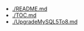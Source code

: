 - [./README.md](./README.md)
- [./TOC.md](./TOC.md)
- [./UpgradeMySQL5To8.md](./UpgradeMySQL5To8.md)
